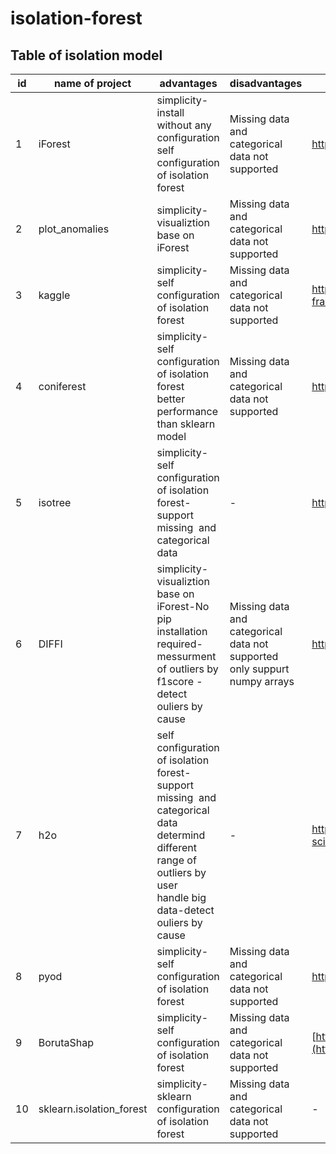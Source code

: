 # isolation-forest
## Table of isolation model
| id | name of project           | advantages                                                                                                                                                                   | disadvantages                                                                | link                                                                               | sample file                                                                                        |
| -- | ------------------------- | ---------------------------------------------------------------------------------------------------------------------------------------------------------------------------- | ---------------------------------------------------------------------------- | ---------------------------------------------------------------------------------- | -------------------------------------------------------------------------------------------------- |
| 1  | iForest                   | simplicity-install without any configuration<br>self configuration of isolation forest                                                                                       | Missing data and categorical data not supported                              | https://github.com/donyafoz/iForest                                                |                                                                                                    |
| 2  | plot\_anomalies           | simplicity-visualiztion base on iForest                                                                                                                                      | Missing data and categorical data not supported                              | https://github.com/katjawittfoth/Isolation\_Forest                                 | \[plot\_anomalies\](sample file/plot\_anomalies/ )                                                 |
| 3  | kaggle                    | simplicity-self configuration of isolation forest                                                                                                                            | Missing data and categorical data not supported                              | https://www.kaggle.com/code/rgaddati/unsupervised-fraud-detection-isolation-forest |                                                                                                    |
| 4  | coniferest                | simplicity-self configuration of isolation forest<br>better performance than sklearn model                                                                                   | Missing data and categorical data not supported                              | https://github.com/snad-space/coniferest                                           | \[coniferest\](https://github.com/hamidreza07/isolation-forest/tree/main/sample%20file/coniferest) |
| 5  | isotree                   | simplicity-self configuration of isolation forest-support missing  and categorical data                                                                                      | \-                                                                           | https://github.com/david-cortes/isotree                                            | \[isotree\](https://github.com/hamidreza07/isolation-forest/tree/main/sample%20file/isotree)       |
| 6  | DIFFI                     | simplicity-visualiztion base on iForest-No pip installation required-<br>messurment of outliers by f1score -detect ouliers by cause                                          | Missing data and categorical data not supported<br>only suppurt numpy arrays | https://github.com/mattiacarletti/DIFFI                                            | \[DIFFI\](https://github.com/hamidreza07/isolation-forest/tree/main/sample%20file/DIFFI)           |
| 7  | h2o                       | self configuration of isolation forest-<br>support missing  and categorical data<br>determind different range of outliers by user<br>handle big data-detect ouliers by cause | \-                                                                           | https://docs.h2o.ai/h2o/latest-stable/h2o-docs/data-science/if.html#               | \[h2o\](https://github.com/hamidreza07/isolation-forest/tree/main/sample%20file/h2o)               |
| 8  | pyod                      | simplicity-self configuration of isolation forest                                                                                                                            | Missing data and categorical data not supported                              | https://github.com/yzhao062/pyod                                                   | \[pyod\](https://github.com/hamidreza07/isolation-forest/tree/main/sample%20file/pyod)             |
| 9  | BorutaShap                | simplicity-self configuration of isolation forest                                                                                                                            | Missing data and categorical data not supported                              | [https://github.com/Ekeany/Boruta-Shap](https://github.com/Ekeany/Boruta-Shap)     | \[BorutaShap\](https://github.com/hamidreza07/isolation-forest/tree/main/sample%20file/BorutaShap) |
| 10 | sklearn.isolation\_forest | simplicity-sklearn configuration of isolation forest                                                                                                                         | Missing data and categorical data not supported                              | \-                                                                                 |                                                                                                    |
